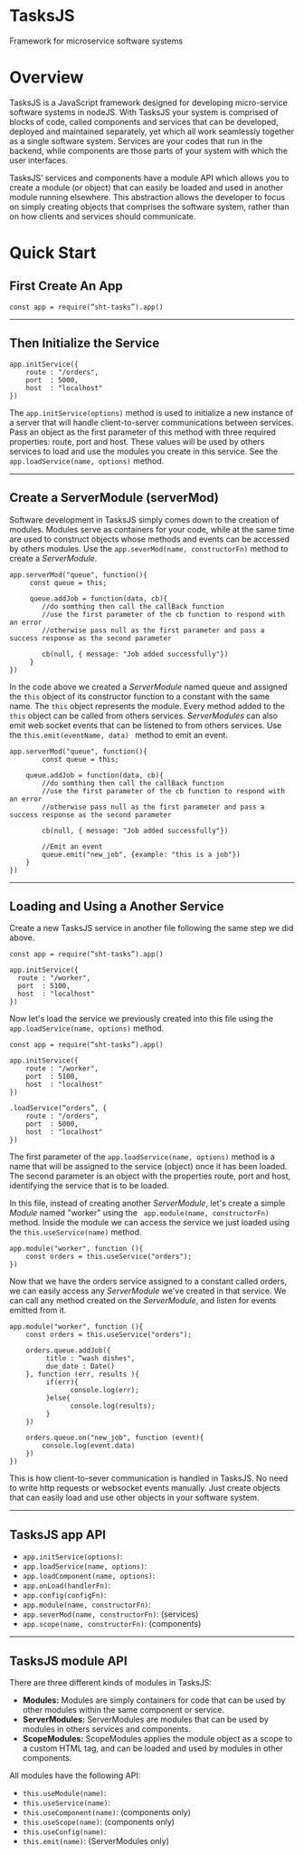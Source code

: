 # TasksJS
Framework for microservice software systems

# Overview

TasksJS is a JavaScript framework designed for developing micro-service software systems in nodeJS. With TasksJS your system is comprised of blocks of code, called components and services that can be developed, deployed and maintained separately, yet which all work seamlessly together as a single software system. Services are your codes that run in the backend, while components are those parts of your system with which the user interfaces. 

TasksJS’ services and components have a module API which allows you to create a module (or object) that can easily be loaded and used in another module running elsewhere. This abstraction allows the developer to focus on simply creating objects that comprises the software system, rather than on how clients and services should communicate. 

# Quick Start
## First Create An App

```
const app = require(“sht-tasks”).app() 

```

---
## Then Initialize the Service

```
app.initService({
    route : "/orders",
    port  : 5000,
    host  : "localhost"
})
```
The ``` app.initService(options) ``` method is used to initialize a  new instance of a server that will handle client-to-server communications between services. Pass an object as the first parameter of this method with three required properties: route, port and host. These values will be used by others services to load and use the modules you create in this service. See the ```app.loadService(name, options)``` method. 

---
## Create a ServerModule (serverMod)
Software development in TasksJS simply comes down to  the creation of modules. Modules serve as containers for your code, while at the same time are used to construct objects whose methods and events can be accessed by others modules. Use the ``` app.severMod(name, constructorFn) ``` method to create a *ServerModule*.

```
app.serverMod("queue", function(){
     const queue = this;

     queue.addJob = function(data, cb){
        //do somthing then call the callBack function
        //use the first parameter of the cb function to respond with an error 
        //otherwise pass null as the first parameter and pass a success response as the second parameter

        cb(null, { message: "Job added successfully"})
     }
})
```

In the code above we created a *ServerModule* named queue and assigned the ``` this ``` object of its constructor function to a constant with the same name. The ``` this ``` object represents the module. Every method added to the ```this``` object can be called from others services. *ServerModules* can also emit web socket events that can be listened to from others services. Use the ```this.emit(eventName, data) ``` method to emit an event. 

```
app.serverMod("queue", function(){
    	const queue = this;

	queue.addJob = function(data, cb){
		//do somthing then call the callBack function
		//use the first parameter of the cb function to respond with an error 
		//otherwise pass null as the first parameter and pass a success response as the second parameter

		cb(null, { message: "Job added successfully"})

		//Emit an event 
		queue.emit("new_job", {example: "this is a job"})
	}
})
```
          
---
## Loading and Using a Another Service
Create a new TasksJS service in another file following the same step we did above. 

```
const app = require(“sht-tasks”).app() 

app.initService({
  route : "/worker",
  port  : 5100,
  host  : "localhost"
})
```
Now let's load the service we previously created into this file using the ``` app.loadService(name, options) ``` method.

```
const app = require(“sht-tasks”).app() 

app.initService({
    route : "/worker",
    port  : 5100,
    host  : "localhost"
})

.loadService(“orders”, {
    route : "/orders",
    port  : 5000,
    host  : "localhost"
})
```

The first parameter of the ``` app.loadService(name, options) ``` method is a name that will be assigned to the service (object) once it has been loaded. The second parameter is an object with the properties route, port and host, identifying the service that is to be loaded.  

In this file, instead of creating another *ServerModule*,  let's create a simple *Module* named "worker" using the ``` app.module(name, constructorFn)``` method. Inside the module we can access the service we just loaded using the ``` this.useService(name) ``` method.

```
app.module("worker", function (){
	const orders = this.useService("orders");
})
```

Now that we have the orders service assigned to a constant called orders, we can easily access any *ServerModule* we've created in that service. We can call any method created on the *ServerModule*, and listen for events emitted from it. 

```
app.module("worker", function (){
    const orders = this.useService("orders");

    orders.queue.addJob({
         title : “wash dishes",
         due_date : Date()
    }, function (err, results ){
         if(err){
               console.log(err);
         }else{
               console.log(results);
         }
    })

    orders.queue.on("new_job", function (event){
        console.log(event.data)
    }) 
})
```

This is how client-to-sever communication is handled in TasksJS. No need to write http requests or websocket events manually. Just create objects that can easily load and use other objects in your software system. 

---
## TasksJS app API

- ``` app.initService(options) ```:
- ``` app.loadService(name, options) ```:
- ``` app.loadComponent(name, options) ```:
- ``` app.onLoad(handlerFn) ```:
- ``` app.config(configFn) ```:
- ``` app.module(name, constructorFn) ```:
- ``` app.severMod(name, constructorFn) ```: (services)
- ``` app.scope(name, constructorFn) ```: (components)

---
## TasksJS module API
There are three different kinds of modules in TasksJS: 

- **Modules:** Modules are simply containers for code that can be used by other modules within the same component or service. 
- **ServerModules:** ServerModules are modules that can be used by modules in others services and components. 
- **ScopeModules:** ScopeModules applies the module object as a scope to a custom HTML tag, and can be loaded and used by modules in other components. 

All modules have the following API:

- ``` this.useModule(name) ```:
- ``` this.useService(name) ```:
- ``` this.useComponent(name) ```: (components only)
- ``` this.useScope(name) ```: (components only)
- ``` this.useConfig(name) ```:
- ``` this.emit(name) ```: (ServerModules only)
